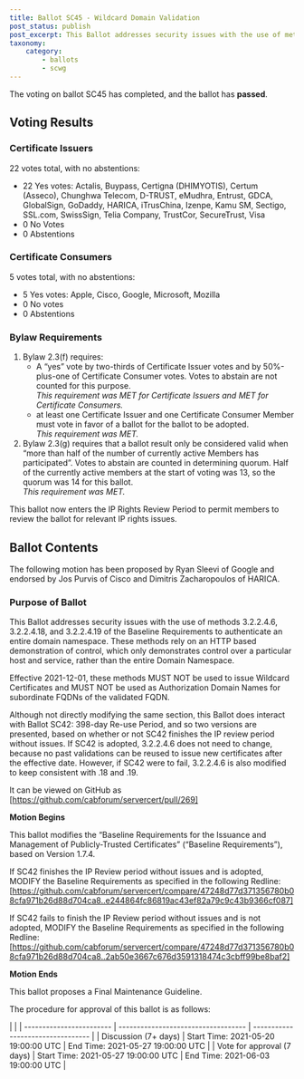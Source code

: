 ```yaml
---
title: Ballot SC45 - Wildcard Domain Validation
post_status: publish
post_excerpt: This Ballot addresses security issues with the use of methods 3.2.2.4.6, 3.2.2.4.18, and 3.2.2.4.19 of the Baseline Requirements to authenticate an entire domain namespace. These methods rely on an HTTP based demonstration of control, which only demonstrates control over a particular host and service, rather than the entire Domain Namespace.
taxonomy:
    category: 
        - ballots
        - scwg
---
```


The voting on ballot SC45 has completed, and the ballot has **passed**.

## Voting Results ##

### Certificate Issuers ###

22 votes total, with no abstentions:

* 22 Yes votes: Actalis, Buypass, Certigna (DHIMYOTIS), Certum (Asseco), Chunghwa Telecom, D-TRUST, eMudhra, Entrust, GDCA, GlobalSign, GoDaddy, HARICA, iTrusChina, Izenpe, Kamu SM, Sectigo, SSL.com, SwissSign, Telia Company, TrustCor, SecureTrust, Visa
* 0 No Votes
* 0 Abstentions

### Certificate Consumers ###

5 votes total, with no abstentions:

* 5 Yes votes: Apple, Cisco, Google, Microsoft, Mozilla
* 0 No votes
* 0 Abstentions

### Bylaw Requirements ###

1. Bylaw 2.3(f) requires:
   * A “yes” vote by two-thirds of Certificate Issuer votes and by 50%-plus-one of Certificate Consumer votes. Votes to abstain are not counted for this purpose.\
*This requirement was MET for Certificate Issuers and MET for Certificate Consumers.*
   * at least one Certificate Issuer and one Certificate Consumer Member must vote in favor of a ballot for the ballot to be adopted.\
*This requirement was MET.*
2. Bylaw 2.3(g) requires that a ballot result only be considered valid when “more than half of the number of currently active Members has participated”. Votes to abstain are counted in determining quorum. Half of the currently active members at the start of voting was 13, so the quorum was 14 for this ballot.\
*This requirement was MET.*

This ballot now enters the IP Rights Review Period to permit members to review the ballot for relevant IP rights issues.

## Ballot Contents ##

The following motion has been proposed by Ryan Sleevi of Google and endorsed by Jos Purvis of Cisco and Dimitris Zacharopoulos of HARICA.

### Purpose of Ballot ###

This Ballot addresses security issues with the use of methods 3.2.2.4.6, 3.2.2.4.18, and 3.2.2.4.19 of the Baseline Requirements to authenticate an entire domain namespace. These methods rely on an HTTP based demonstration of control, which only demonstrates control over a particular host and service, rather than the entire Domain Namespace.

Effective 2021-12-01, these methods MUST NOT be used to issue Wildcard Certificates and MUST NOT be used as Authorization Domain Names for subordinate FQDNs of the validated FQDN.

Although not directly modifying the same section, this Ballot does interact with Ballot SC42: 398-day Re-use Period, and so two versions are presented, based on whether or not SC42 finishes the IP review period without issues. If SC42 is adopted, 3.2.2.4.6 does not need to change, because no past validations can be reused to issue new certificates after the effective date. However, if SC42 were to fail, 3.2.2.4.6 is also modified to keep consistent with .18 and .19.

It can be viewed on GitHub as [https://github.com/cabforum/servercert/pull/269]

**Motion Begins**

This ballot modifies the “Baseline Requirements for the Issuance and Management of Publicly-Trusted Certificates” (“Baseline Requirements”), based on Version 1.7.4.

If SC42 finishes the IP Review period without issues and is adopted, MODIFY the Baseline Requirements as specified in the following Redline:\
[https://github.com/cabforum/servercert/compare/47248d77d371356780b08cfa971b26d88d704ca8..e244864fc86819ac43ef82a79c9c43b9366cf087]

If SC42 fails to finish the IP Review period without issues and is not adopted, MODIFY the Baseline Requirements as specified in the following Redline:\
[https://github.com/cabforum/servercert/compare/47248d77d371356780b08cfa971b26d88d704ca8..2ab50e3667c676d3591318474c3cbff99be8baf2]

**Motion Ends**

This ballot proposes a Final Maintenance Guideline.

The procedure for approval of this ballot is as follows:

 | |
| ------------------------ | ----------------------------------- | --------------------------------- |
| Discussion (7+ days) | Start Time: 2021-05-20 19:00:00 UTC  | End Time: 2021-05-27 19:00:00 UTC |
| Vote for approval (7 days) | Start Time: 2021-05-27 19:00:00 UTC | End Time: 2021-06-03 19:00:00 UTC |
